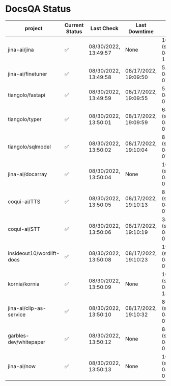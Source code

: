 # DocsQA Status

|         project         |Current Status|     Last Check     |   Last Downtime    |              % Uptime              |
|-------------------------|--------------|--------------------|--------------------|------------------------------------|
|jina-ai/jina             |✅            |08/30/2022, 13:49:57|None                |100.000 (since 08/29/2022, 11:24:14)|
|jina-ai/finetuner        |✅            |08/30/2022, 13:49:58|08/17/2022, 19:09:50|5.147 (since 08/15/2022, 07:09:42)  |
|tiangolo/fastapi         |✅            |08/30/2022, 13:49:59|08/17/2022, 19:09:55|5.163 (since 08/15/2022, 07:09:42)  |
|tiangolo/typer           |✅            |08/30/2022, 13:50:01|08/17/2022, 19:09:59|68.124 (since 08/15/2022, 07:09:42) |
|tiangolo/sqlmodel        |✅            |08/30/2022, 13:50:02|08/17/2022, 19:10:04|85.258 (since 08/15/2022, 07:09:42) |
|jina-ai/docarray         |✅            |08/30/2022, 13:50:04|None                |100.000 (since 08/24/2022, 01:39:12)|
|coqui-ai/TTS             |✅            |08/30/2022, 13:50:05|08/17/2022, 19:10:13|85.247 (since 08/15/2022, 07:09:42) |
|coqui-ai/STT             |✅            |08/30/2022, 13:50:06|08/17/2022, 19:10:19|348.289 (since 08/15/2022, 07:09:42)|
|insideout10/wordlift-docs|✅            |08/30/2022, 13:50:08|08/17/2022, 19:10:23|190.760 (since 08/15/2022, 07:09:42)|
|kornia/kornia            |✅            |08/30/2022, 13:50:09|None                |100.000 (since 08/30/2022, 13:49:49)|
|jina-ai/clip-as-service  |✅            |08/30/2022, 13:50:10|08/17/2022, 19:10:32|85.280 (since 08/15/2022, 07:09:42) |
|garbles-dev/whitepaper   |✅            |08/30/2022, 13:50:12|None                |88.951 (since 08/24/2022, 01:39:12) |
|jina-ai/now              |✅            |08/30/2022, 13:50:13|None                |100.000 (since 08/24/2022, 01:39:12)|
